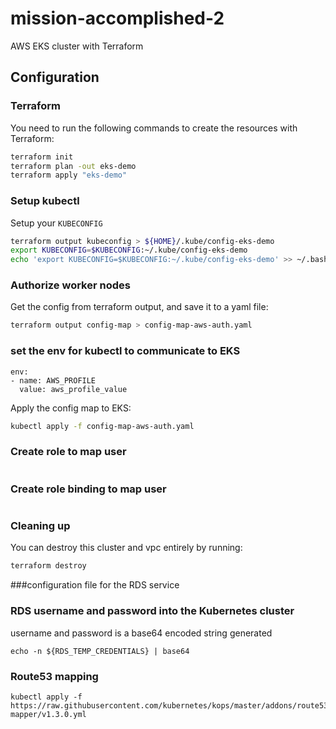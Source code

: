 # mission-accomplished-2
AWS EKS cluster with Terraform

## Configuration


### Terraform

You need to run the following commands to create the resources with Terraform:

```bash
terraform init
terraform plan -out eks-demo
terraform apply "eks-demo"
```

### Setup kubectl

Setup your `KUBECONFIG`

```bash
terraform output kubeconfig > ${HOME}/.kube/config-eks-demo
export KUBECONFIG=$KUBECONFIG:~/.kube/config-eks-demo
echo 'export KUBECONFIG=$KUBECONFIG:~/.kube/config-eks-demo' >> ~/.bash_profile
```

### Authorize worker nodes

Get the config from terraform output, and save it to a yaml file:

```bash
terraform output config-map > config-map-aws-auth.yaml
```

### set the env for kubectl to communicate to EKS

```
env:
- name: AWS_PROFILE
  value: aws_profile_value
```


Apply the config map to EKS:

```bash
kubectl apply -f config-map-aws-auth.yaml
```

### Create role  to map user
```
```

### Create role binding to map user
```
```



### Cleaning up

You can destroy this cluster and vpc entirely by running:

```bash
terraform destroy
```

###configuration file for the RDS service

### RDS username and password into the Kubernetes cluster
username and password is a base64 encoded string generated
```
echo -n ${RDS_TEMP_CREDENTIALS} | base64
```

### Route53 mapping
```
kubectl apply -f https://raw.githubusercontent.com/kubernetes/kops/master/addons/route53-mapper/v1.3.0.yml
```
